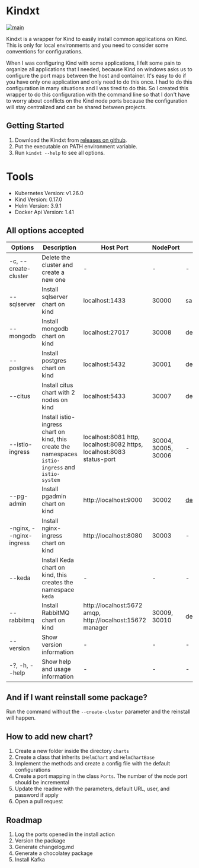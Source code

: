 # Kindxt

[![main](https://github.com/sergioprates/kindxt/actions/workflows/pipeline.yml/badge.svg?branch=main)](https://github.com/sergioprates/kindxt/actions/workflows/pipeline.yml)

Kindxt is a wrapper for Kind to easily install common applications on Kind. This is only for local environments and you need to consider some conventions for configurations.

When I was configuring Kind with some applications, I felt some pain to organize all applications that I needed, because Kind on windows asks us to configure the port maps between the host and container. It's easy to do if you have only one application and only need to do this once. I had to do this configuration in many situations and I was tired to do this. So I created this wrapper to do this configuration with the command line so that I don't have to worry about conflicts on the Kind node ports because the configuration will stay centralized and can be shared between projects.

## Getting Started

1. Download the Kindxt from [releases on github](https://github.com/sergioprates/kindxt/releases).
2. Put the executable on PATH environment variable.
3. Run `kindxt --help` to see all options.

# Tools

* Kubernetes Version: v1.26.0
* Kind Version: 0.17.0
* Helm Version: 3.9.1
* Docker Api Version: 1.41

## All options accepted

|  Options | Description | Host Port | NodePort | Username | Password |
|---|---|---|---|---|---|
| -c, --create-cluster  | Delete the cluster and create a new one  | - | - | - | - |
| --sqlserver  | Install sqlserver chart on kind | localhost:1433 | 30000 | sa | P@ssword123 |
| --mongodb | Install mongodb chart on kind  | localhost:27017 | 30008 | desenv | P@ssword123 |
| --postgres | Install postgres chart on kind  | localhost:5432 | 30001 | desenv | P@ssword123 |
| --citus | Install citus chart with 2 nodes on kind | localhost:5433 | 30007 | desenv | P@ssword123 |
| --istio-ingress | Install istio-ingress chart on kind, this create the namespaces `istio-ingress` and `istio-system` | localhost:8081 http, localhost:8082 https, localhost:8083 status-port | 30004, 30005, 30006 | - | - |
| --pg-admin  | Install pgadmin chart on kind | http://localhost:9000 | 30002 | desenv@local.com | P@ssword123 |
| -nginx, --nginx-ingress | Install nginx-ingress chart on kind | http://localhost:8080 | 30003 | - | - |
| --keda | Install Keda chart on kind, this creates the namespace `keda` | - | - | - | - |
| --rabbitmq | Install RabbitMQ chart on kind | http://localhost:5672 amqp, http://localhost:15672 manager | 30009, 30010 | desenv | P@ssword123 |
| --version | Show version information | - | - | - | - |
| -?, -h, --help | Show help and usage information | - | - | - | - |

## And if I want reinstall some package?

Run the command without the `--create-cluster` parameter and the reinstall will happen.

## How to add new chart?

1. Create a new folder inside the directory `charts`
2. Create a class that inherits `IHelmChart` and `HelmChartBase`
3. Implement the methods and create a config file with the default configurations
4. Create a port mapping in the class `Ports`. The number of the node port should be incremental
5. Update the readme with the parameters, default URL, user, and password if apply
6. Open a pull request

## Roadmap

1. Log the ports opened in the install action
2. Version the package
3. Generate changelog.md
4. Generate a chocolatey package
5. Install Kafka
